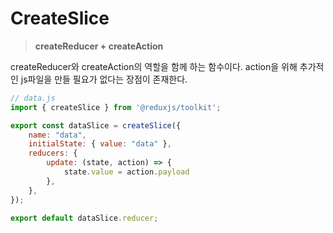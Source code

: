 # CreateSlice
  > **createReducer + createAction**
  
  createReducer와 createAction의 역할을 함께 하는 함수이다.
  action을 위해 추가적인 js파일을 만들 필요가 없다는 장점이 존재한다.

  ```js
  // data.js
  import { createSlice } from '@reduxjs/toolkit';

  export const dataSlice = createSlice({
      name: "data",
      initialState: { value: "data" },
      reducers: {
          update: (state, action) => {
              state.value = action.payload
          },
      },
  });

  export default dataSlice.reducer;
  ```